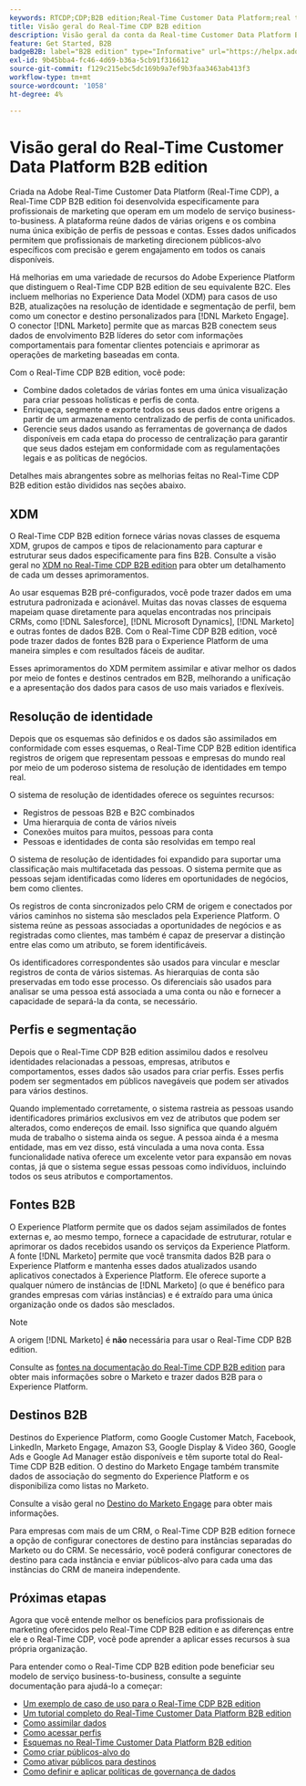 ```yaml
---
keywords: RTCDP;CDP;B2B edition;Real-Time Customer Data Platform;real time customer data platform;real time cdp;b2b;cdp;Customer AI
title: Visão geral do Real-Time CDP B2B edition
description: Visão geral da conta da Real-time Customer Data Platform B2B Edition
feature: Get Started, B2B
badgeB2B: label="B2B edition" type="Informative" url="https://helpx.adobe.com/br/legal/product-descriptions/real-time-customer-data-platform-b2b-edition-prime-and-ultimate-packages.html newtab=true"
exl-id: 9b45bba4-fc46-4d69-b36a-5cb91f316612
source-git-commit: f129c215ebc5dc169b9a7ef9b3faa3463ab413f3
workflow-type: tm+mt
source-wordcount: '1058'
ht-degree: 4%

---
```


# Visão geral do Real-Time Customer Data Platform B2B edition

Criada na Adobe Real-Time Customer Data Platform (Real-Time CDP), a Real-Time CDP B2B edition foi desenvolvida especificamente para profissionais de marketing que operam em um modelo de serviço business-to-business. A plataforma reúne dados de várias origens e os combina numa única exibição de perfis de pessoas e contas. Esses dados unificados permitem que profissionais de marketing direcionem públicos-alvo específicos com precisão e gerem engajamento em todos os canais disponíveis.

Há melhorias em uma variedade de recursos do Adobe Experience Platform que distinguem o Real-Time CDP B2B edition de seu equivalente B2C. Eles incluem melhorias no Experience Data Model (XDM) para casos de uso B2B, atualizações na resolução de identidade e segmentação de perfil, bem como um conector e destino personalizados para [!DNL Marketo Engage]. O conector [!DNL Marketo] permite que as marcas B2B conectem seus dados de envolvimento B2B líderes do setor com informações comportamentais para fomentar clientes potenciais e aprimorar as operações de marketing baseadas em conta.

Com o Real-Time CDP B2B edition, você pode:

* Combine dados coletados de várias fontes em uma única visualização para criar pessoas holísticas e perfis de conta.
* Enriqueça, segmente e exporte todos os seus dados entre origens a partir de um armazenamento centralizado de perfis de conta unificados.
* Gerencie seus dados usando as ferramentas de governança de dados disponíveis em cada etapa do processo de centralização para garantir que seus dados estejam em conformidade com as regulamentações legais e as políticas de negócios.

Detalhes mais abrangentes sobre as melhorias feitas no Real-Time CDP B2B edition estão divididos nas seções abaixo.

## XDM

O Real-Time CDP B2B edition fornece várias novas classes de esquema XDM, grupos de campos e tipos de relacionamento para capturar e estruturar seus dados especificamente para fins B2B. Consulte a visão geral no [XDM no Real-Time CDP B2B edition](./schemas/b2b.md) para obter um detalhamento de cada um desses aprimoramentos.

Ao usar esquemas B2B pré-configurados, você pode trazer dados em uma estrutura padronizada e acionável. Muitas das novas classes de esquema mapeiam quase diretamente para aquelas encontradas nos principais CRMs, como [!DNL Salesforce], [!DNL Microsoft Dynamics], [!DNL Marketo] e outras fontes de dados B2B. Com o Real-Time CDP B2B edition, você pode trazer dados de fontes B2B para o Experience Platform de uma maneira simples e com resultados fáceis de auditar.

Esses aprimoramentos do XDM permitem assimilar e ativar melhor os dados por meio de fontes e destinos centrados em B2B, melhorando a unificação e a apresentação dos dados para casos de uso mais variados e flexíveis.

## Resolução de identidade

Depois que os esquemas são definidos e os dados são assimilados em conformidade com esses esquemas, o Real-Time CDP B2B edition identifica registros de origem que representam pessoas e empresas do mundo real por meio de um poderoso sistema de resolução de identidades em tempo real.

O sistema de resolução de identidades oferece os seguintes recursos:

* Registros de pessoas B2B e B2C combinados
* Uma hierarquia de conta de vários níveis
* Conexões muitos para muitos, pessoas para conta
* Pessoas e identidades de conta são resolvidas em tempo real

O sistema de resolução de identidades foi expandido para suportar uma classificação mais multifacetada das pessoas. O sistema permite que as pessoas sejam identificadas como líderes em oportunidades de negócios, bem como clientes.

Os registros de conta sincronizados pelo CRM de origem e conectados por vários caminhos no sistema são mesclados pela Experience Platform. O sistema reúne as pessoas associadas a oportunidades de negócios e as registradas como clientes, mas também é capaz de preservar a distinção entre elas como um atributo, se forem identificáveis.

Os identificadores correspondentes são usados para vincular e mesclar registros de conta de vários sistemas. As hierarquias de conta são preservadas em todo esse processo. Os diferenciais são usados para analisar se uma pessoa está associada a uma conta ou não e fornecer a capacidade de separá-la da conta, se necessário.

## Perfis e segmentação

Depois que o Real-Time CDP B2B edition assimilou dados e resolveu identidades relacionadas a pessoas, empresas, atributos e comportamentos, esses dados são usados para criar perfis. Esses perfis podem ser segmentados em públicos navegáveis que podem ser ativados para vários destinos.

Quando implementado corretamente, o sistema rastreia as pessoas usando identificadores primários exclusivos em vez de atributos que podem ser alterados, como endereços de email. Isso significa que quando alguém muda de trabalho o sistema ainda os segue. A pessoa ainda é a mesma entidade, mas em vez disso, está vinculada a uma nova conta. Essa funcionalidade nativa oferece um excelente vetor para expansão em novas contas, já que o sistema segue essas pessoas como indivíduos, incluindo todos os seus atributos e comportamentos.

## Fontes B2B

O Experience Platform permite que os dados sejam assimilados de fontes externas e, ao mesmo tempo, fornece a capacidade de estruturar, rotular e aprimorar os dados recebidos usando os serviços da Experience Platform. A fonte [!DNL Marketo] permite que você transmita dados B2B para o Experience Platform e mantenha esses dados atualizados usando aplicativos conectados à Experience Platform. Ele oferece suporte a qualquer número de instâncias de [!DNL Marketo] (o que é benéfico para grandes empresas com várias instâncias) e é extraído para uma única organização onde os dados são mesclados.

>[!NOTE]
>
>A origem [!DNL Marketo] é **não** necessária para usar o Real-Time CDP B2B edition.

Consulte as [fontes na documentação do Real-Time CDP B2B edition](./sources/b2b.md) para obter mais informações sobre o Marketo e trazer dados B2B para o Experience Platform.

## Destinos B2B

Destinos do Experience Platform, como Google Customer Match, Facebook, LinkedIn, Marketo Engage, Amazon S3, Google Display &amp; Video 360, Google Ads e Google Ad Manager estão disponíveis e têm suporte total do Real-Time CDP B2B edition. O destino do Marketo Engage também transmite dados de associação do segmento do Experience Platform e os disponibiliza como listas no Marketo.

Consulte a visão geral no [Destino do Marketo Engage](../destinations/catalog/adobe/marketo-engage.md) para obter mais informações.

Para empresas com mais de um CRM, o Real-Time CDP B2B edition fornece a opção de configurar conectores de destino para instâncias separadas do Marketo ou do CRM. Se necessário, você poderá configurar conectores de destino para cada instância e enviar públicos-alvo para cada uma das instâncias do CRM de maneira independente.

## Próximas etapas

Agora que você entende melhor os benefícios para profissionais de marketing oferecidos pelo Real-Time CDP B2B edition e as diferenças entre ele e o Real-Time CDP, você pode aprender a aplicar esses recursos à sua própria organização.

Para entender como o Real-Time CDP B2B edition pode beneficiar seu modelo de serviço business-to-business, consulte a seguinte documentação para ajudá-lo a começar:

* [Um exemplo de caso de uso para o Real-Time CDP B2B edition](./b2b-use-case.md)
* [Um tutorial completo do Real-Time Customer Data Platform B2B edition](./b2b-tutorial.md)
* [Como assimilar dados](./sources/b2b.md)
* [Como acessar perfis](./profile/profile-overview.md)
* [Esquemas no Real-Time Customer Data Platform B2B edition](./schemas/b2b.md)
* [Como criar públicos-alvo do](./segmentation/b2b.md)
* [Como ativar públicos para destinos](./destinations/b2b.md)
* [Como definir e aplicar políticas de governança de dados](./privacy/data-governance-overview.md)
